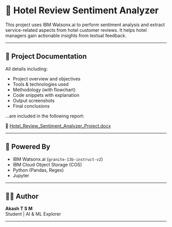 # 🏨 Hotel Review Sentiment Analyzer

This project uses IBM Watsonx.ai to perform sentiment analysis and extract service-related aspects from hotel customer reviews. It helps hotel managers gain actionable insights from textual feedback.

---

## 📄 Project Documentation

All details including:
- Project overview and objectives
- Tools & technologies used
- Methodology (with flowchart)
- Code snippets with explanation
- Output screenshots
- Final conclusions

…are included in the following report:

📎 [Hotel_Review_Sentiment_Analyzer_Project.docx](./Hotel_Review_Sentiment_Analyzer_Project.docx)

---

## 🧠 Powered By

- IBM Watsonx.ai (`granite-13b-instruct-v2`)
- IBM Cloud Object Storage (COS)
- Python (Pandas, Regex)
- Jupyter

---

## 👨‍💻 Author

**Akash T S M**  
Student | AI & ML Explorer

---
